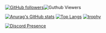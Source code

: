 [![GitHub followers](https://img.shields.io/github/followers/aic-6301?style=social)](https://github.com/aic-6301)![Guthub Viewers](https://komarev.com/ghpvc/?username=aic-6301)

[![Anurag's GitHub stats](https://github-readme-stats.vercel.app/api?username=aic-6301&locale=ja&theme=nord&layout=compact)](https://github.com/anuraghazra/github-readme-stats)
[![Top Langs](https://github-readme-stats.vercel.app/api/top-langs?username=aic-6301&locale=ja&theme=nord&layout=compact)](https://github.com/anuraghazra/github-readme-stats)
[![trophy](https://github-profile-trophy.vercel.app/?username=aic-6301&theme=nord&locale=ja)](https://github.com/ryo-ma/github-profile-trophy)

[![Discord Presence](https://lanyard.cnrad.dev/api/964887498436276305)](https://discord.com/users/964887498436276305)
